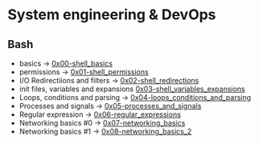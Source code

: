 # System engineering & DevOps

## Bash
* basics -> [0x00-shell_basics](./0x00-shell_basics)
* permissions -> [0x01-shell_permissions](./0x01-shell_permissions)
* I/O Redirectiions and filters -> [0x02-shell_redirections](./0x02-shell_redirections)
* init files, variables and expansions [0x03-shell_variables_expansions](./0x03-shell_variables_expansions)
* Loops, conditions and parsing -> [0x04-loops_conditions_and_parsing](./0x04-loops_conditions_and_parsing)
* Processes and signals -> [0x05-processes_and_signals](./0x05-processes_and_signals)
* Regular expression -> [0x06-regular_expressions](./0x06-regular_expressions)
* Networking basics #0 -> [0x07-networking_basics](./0x07-networking_basics)
* Networking basics #1 -> [0x08-networking_basics_2](./0x08-networking_basics_2)
